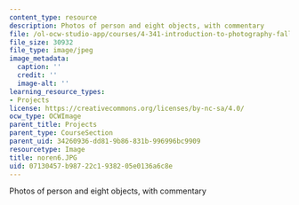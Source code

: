 ```yaml
---
content_type: resource
description: Photos of person and eight objects, with commentary
file: /ol-ocw-studio-app/courses/4-341-introduction-to-photography-fall-2002/07130457b98722c1938205e0136a6c8e_noren6.JPG
file_size: 30932
file_type: image/jpeg
image_metadata:
  caption: ''
  credit: ''
  image-alt: ''
learning_resource_types:
- Projects
license: https://creativecommons.org/licenses/by-nc-sa/4.0/
ocw_type: OCWImage
parent_title: Projects
parent_type: CourseSection
parent_uid: 34260936-dd81-9b86-831b-996996bc9909
resourcetype: Image
title: noren6.JPG
uid: 07130457-b987-22c1-9382-05e0136a6c8e
---
```

Photos of person and eight objects, with commentary